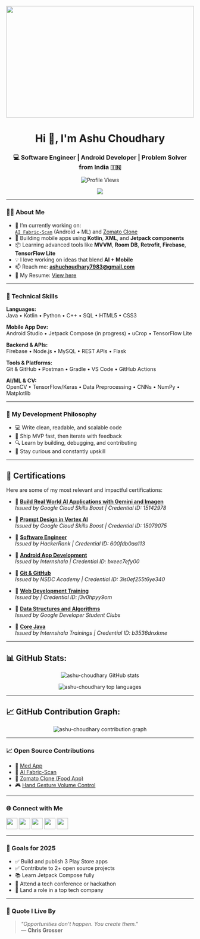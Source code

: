 <p align="center">
  <img src="https://media3.giphy.com/media/v1.Y2lkPTc5MGI3NjExbnVhOXlrNjF1ZWk4N3V0cHh5NngweW42cnhuYzFseDBwMWVyaDdyMSZlcD12MV9pbnRlcm5hbF9naWZfYnlfaWQmY3Q9Zw/Y4ak9Ki2GZCbJxAnJD/giphy.gif" width="100%" height="300" />
</p>



<h1 align="center">Hi 👋, I'm Ashu Choudhary</h1>
<h3 align="center">💻 Software Engineer | Android Developer | Problem Solver from India 🇮🇳</h3>

<p align="center">
  <img src="https://komarev.com/ghpvc/?username=ashu-choudhary&label=Profile%20Views&color=0e75b6&style=flat" alt="Profile Views" />
</p>

<p align="center">
  <a href="https://github.com/ryo-ma/github-profile-trophy">
    <img src="https://github-profile-trophy.vercel.app/?username=ashu-choudhary&theme=darkhub&margin-w=15&row=1&column=7" />
  </a>
</p>

---

### 🧑‍💻 About Me

- 🔭 I’m currently working on:  
  [`AI Fabric-Scan`](https://github.com/Ashu-choudhary/AI-Fabric-Scan) (Android + ML) and [Zomato Clone](https://github.com/Ashu-choudhary/Simple_Zomato)  
- 📱 Building mobile apps using **Kotlin**, **XML**, and **Jetpack components**
- 📦 Learning advanced tools like **MVVM**, **Room DB**, **Retrofit**, **Firebase**, **TensorFlow Lite**
- 💡 I love working on ideas that blend **AI + Mobile**
- 📫 Reach me: **ashuchoudhary7983@gmail.com**
- 📄 My Resume: [View here](https://drive.google.com/file/d/1EODf0qfoTnblNGrKTvGuWhorQZt-hg1Q/view?usp=drive_link)

---

### 💼 Technical Skills

**Languages:**  
Java • Kotlin • Python • C++ • SQL • HTML5 • CSS3

**Mobile App Dev:**  
Android Studio • Jetpack Compose (in progress) • uCrop • TensorFlow Lite  

**Backend & APIs:**  
Firebase • Node.js • MySQL • REST APIs • Flask  

**Tools & Platforms:**  
Git & GitHub • Postman • Gradle • VS Code • GitHub Actions  

**AI/ML & CV:**  
OpenCV • TensorFlow/Keras • Data Preprocessing • CNNs • NumPy • Matplotlib  

---

### 🎯 My Development Philosophy

- 💻 Write clean, readable, and scalable code
- 🚀 Ship MVP fast, then iterate with feedback
- 🔍 Learn by building, debugging, and contributing
- 🌱 Stay curious and constantly upskill

---

## 🏅 Certifications

Here are some of my most relevant and impactful certifications:

- 📜 **[Build Real World AI Applications with Gemini and Imagen](https://www.cloudskillsboost.google/public_profiles/a3ad07e5-79f5-4534-8ae9-6f94ab683458/badges/15142978?utm_medium=social&utm_source=linkedin&utm_campaign=ql-social-share)**  
  *Issued by Google Cloud Skills Boost | Credential ID: 15142978*

- 📜 **[Prompt Design in Vertex AI](https://www.cloudskillsboost.google/public_profiles/a3ad07e5-79f5-4534-8ae9-6f94ab683458/badges/15079075?utm_medium=social&utm_source=linkedin&utm_campaign=ql-social-share)**  
  *Issued by Google Cloud Skills Boost | Credential ID: 15079075*

- 📜 **[Software Engineer](https://www.hackerrank.com/certificates/600fdb0aa113)**  
  *Issued by HackerRank | Credential ID: 600fdb0aa113*

- 📜 **[Android App Development](https://trainings.internshala.com/)**  
  *Issued by Internshala | Credential ID: bxeec7efy00*

- 📜 **[Git & GitHub](https://nsdcindia.org/)**  
  *Issued by NSDC Academy | Credential ID: 3is0ef255t6ye340*

- 📜 **[Web Development Training](https://trainings.internshala.com/)**  
  *Issued by  | Credential ID: j3v0hpyy9om*

- 📜 **[Data Structures and Algorithms](https://gdsc.community.dev/)**  
  *Issued by Google Developer Student Clubs*

- 📜 **[Core Java](https://trainings.internshala.com/verify-certificate/)**  
  *Issued by Internshala Trainings | Credential ID: b3536dnxkme*

---

## 📊 GitHub Stats:
<p align="center">
  <img src="https://github-readme-stats.vercel.app/api?username=ashu-choudhary&show_icons=true&theme=tokyonight" alt="ashu-choudhary GitHub stats" />
</p>

<p align="center">
  <img src="https://github-readme-stats.vercel.app/api/top-langs/?username=ashu-choudhary&layout=compact&theme=tokyonight" alt="ashu-choudhary top languages" />
</p>

---


## 📈 GitHub Contribution Graph:
<p align="center">
  <img src="https://github-readme-activity-graph.vercel.app/graph?username=ashu-choudhary&theme=tokyo-night" alt="ashu-choudhary contribution graph" />
</p>

---

### 📈 Open Source Contributions

- 💊 [Med App](https://github.com/Ashu-choudhary/Med-Application)
- 🧠 [AI Fabric-Scan](https://github.com/Ashu-choudhary/AI-Fabric-Scan)
- 🍕 [Zomato Clone (Food App)](https://github.com/Ashu-choudhary/Simple_Zomato)
- 🎮 [Hand Gesture Volume Control](https://github.com/Ashu-choudhary/Gesture-Volume-Control)

---

### 🌐 Connect with Me

<p align="left">
  <a href="https://twitter.com/ashuch8171" target="_blank"><img src="https://raw.githubusercontent.com/rahuldkjain/github-profile-readme-generator/master/src/images/icons/Social/twitter.svg" width="30"/></a>
  <a href="https://www.linkedin.com/in/ashu-choudhary/" target="_blank"><img src="https://raw.githubusercontent.com/rahuldkjain/github-profile-readme-generator/master/src/images/icons/Social/linked-in-alt.svg" width="30"/></a>
  <a href="https://www.hackerrank.com/ashu_choudhary" target="_blank"><img src="https://raw.githubusercontent.com/rahuldkjain/github-profile-readme-generator/master/src/images/icons/Social/hackerrank.svg" width="30"/></a>
  <a href="https://leetcode.com/u/ashu_ch/" target="_blank"><img src="https://raw.githubusercontent.com/rahuldkjain/github-profile-readme-generator/master/src/images/icons/Social/leet-code.svg" width="30"/></a>
  <a href="https://auth.geeksforgeeks.org/user/ashu_choudhary_29/" target="_blank"><img src="https://raw.githubusercontent.com/rahuldkjain/github-profile-readme-generator/master/src/images/icons/Social/geeks-for-geeks.svg" width="30"/></a>
</p>

---

### 🎯 Goals for 2025

- ✅ Build and publish 3 Play Store apps  
- ✅ Contribute to 2+ open source projects  
- 📚 Learn Jetpack Compose fully  
- 🤝 Attend a tech conference or hackathon  
- 💼 Land a role in a top tech company  

---

### 💬 Quote I Live By

> _"Opportunities don't happen. You create them."_  
> — **Chris Grosser**

